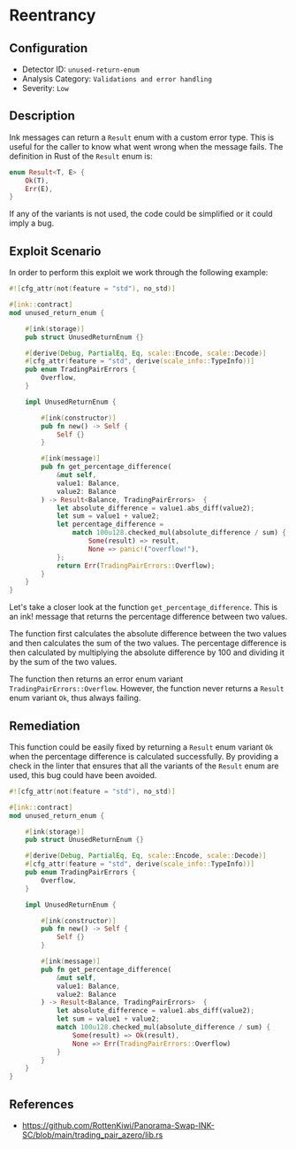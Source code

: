 # Reentrancy

## Configuration

- Detector ID: `unused-return-enum`
- Analysis Category: `Validations and error handling`
- Severity: `Low`

## Description

Ink messages can return a `Result` enum with a custom error type. This is useful for the caller to know what went wrong when the message fails. The definition in Rust of the `Result` enum is:

```rust
enum Result<T, E> {
    Ok(T),
    Err(E),
}
```

If any of the variants is not used, the code could be simplified or it could imply a bug.

## Exploit Scenario

In order to perform this exploit we work through the following example:

```rust
#![cfg_attr(not(feature = "std"), no_std)]

#[ink::contract]
mod unused_return_enum {

    #[ink(storage)]
    pub struct UnusedReturnEnum {}

    #[derive(Debug, PartialEq, Eq, scale::Encode, scale::Decode)]
    #[cfg_attr(feature = "std", derive(scale_info::TypeInfo))]
    pub enum TradingPairErrors {
        Overflow,
    }

    impl UnusedReturnEnum {

        #[ink(constructor)]
        pub fn new() -> Self {
            Self {}
        }

        #[ink(message)]
        pub fn get_percentage_difference(
            &mut self,
            value1: Balance,
            value2: Balance
        ) -> Result<Balance, TradingPairErrors>  {
            let absolute_difference = value1.abs_diff(value2);
            let sum = value1 + value2;
            let percentage_difference =
                match 100u128.checked_mul(absolute_difference / sum) {
                    Some(result) => result,
                    None => panic!("overflow!"),
            };
            return Err(TradingPairErrors::Overflow);
        }
    }
}
```

Let's take a closer look at the function `get_percentage_difference`. This is an ink! message that returns the percentage difference between two values.

The function first calculates the absolute difference between the two values and then calculates the sum of the two values. The percentage difference is then calculated by multiplying the absolute difference by 100 and dividing it by the sum of the two values.

The function then returns an error enum variant `TradingPairErrors::Overflow`. However, the function never returns a `Result` enum variant `Ok`, thus always failing.

## Remediation

This function could be easily fixed by returning a `Result` enum variant `Ok` when the percentage difference is calculated successfully. By providing a check in the linter that ensures that all the variants of the `Result` enum are used, this bug could have been avoided.

````rust
#![cfg_attr(not(feature = "std"), no_std)]

#[ink::contract]
mod unused_return_enum {

    #[ink(storage)]
    pub struct UnusedReturnEnum {}

    #[derive(Debug, PartialEq, Eq, scale::Encode, scale::Decode)]
    #[cfg_attr(feature = "std", derive(scale_info::TypeInfo))]
    pub enum TradingPairErrors {
        Overflow,
    }

    impl UnusedReturnEnum {

        #[ink(constructor)]
        pub fn new() -> Self {
            Self {}
        }

        #[ink(message)]
        pub fn get_percentage_difference(
            &mut self,
            value1: Balance,
            value2: Balance
        ) -> Result<Balance, TradingPairErrors>  {
            let absolute_difference = value1.abs_diff(value2);
            let sum = value1 + value2;
            match 100u128.checked_mul(absolute_difference / sum) {
                Some(result) => Ok(result),
                None => Err(TradingPairErrors::Overflow)
            }
        }
    }
}
````


## References

- https://github.com/RottenKiwi/Panorama-Swap-INK-SC/blob/main/trading_pair_azero/lib.rs

